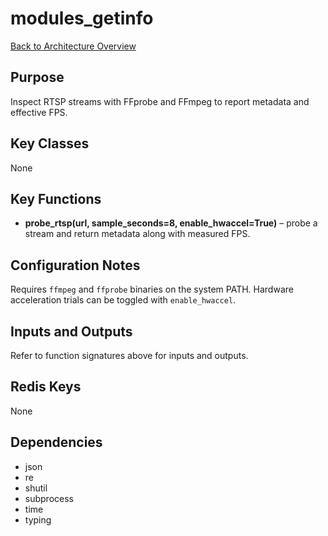# modules_getinfo
[Back to Architecture Overview](../README.md)

## Purpose
Inspect RTSP streams with FFprobe and FFmpeg to report metadata and effective FPS.

## Key Classes
None

## Key Functions
- **probe_rtsp(url, sample_seconds=8, enable_hwaccel=True)** – probe a stream and return metadata along with measured FPS.

## Configuration Notes
Requires `ffmpeg` and `ffprobe` binaries on the system PATH. Hardware acceleration trials can be toggled with `enable_hwaccel`.

## Inputs and Outputs
Refer to function signatures above for inputs and outputs.

## Redis Keys
None

## Dependencies
- json
- re
- shutil
- subprocess
- time
- typing
